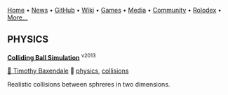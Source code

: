 [Home](https://qb64.com) • [News](/news.md) • [GitHub](/github.md) • [Wiki](/wiki.md) • [Games](/games.md) • [Media](/media.md) • [Community](/community.md) • [Rolodex](/rolodex.md) • [More...](/more.md)

## PHYSICS

**[Colliding Ball Simulation](colliding-ball-simulation/index)** <sup>v2013</sup>

[🐝 Timothy Baxendale](timothy-baxendale) 🔗 [physics](physics), [collisions](collisions)

Realistic collisions between sphreres in two dimensions.
